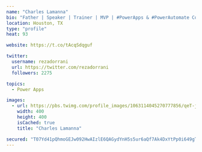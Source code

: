 ```yaml
---
name: "Charles Lamanna"
bio: "Father | Speaker | Trainer | MVP | #PowerApps & #PowerAutomate Community Super User | YouTuber Right-pointing triangle http://youtube.com/c/rezadorrani | Learn - Share - Clockwise rightwards and leftwards open circle arrows"
location: Houston, TX
type: "profile"
heat: 93

website: https://t.co/tAcqSdqguf

twitter:
  username: rezadorrani
  url: https://twitter.com/rezadorrani
  followers: 2275

topics:
  - Power Apps

images:
  - url: https://pbs.twimg.com/profile_images/1063114045270777856/qeT-jpWr_400x400.jpg
    width: 400
    height: 400
    isCached: true
    title: "Charles Lamanna"

secured: "T07Yd41pQhmoGEJw092HwAIzlE6QAGydYnH5s5ur6aQf7Ak4DxYtPp0i649gTIzVMI/9gpeLSBUh8fcLEb+EA+khvKmqnO78D40+gqnpLvJ26d8s+XdeRtwe34l9gxrJOGlvUwtmyG74vd16eAuGylFLvFx6wC1117K+myVC2HCfWk6yL/AlNzQLwwxNVHxkp1s+0jwTiXTFeWdK2ZAjjQcWuAja6+gcXP6puivHgc54yBhMaqGEu/LvcCxqMBrFiVWUshxjwS/asxkLXjXvHrmxt+OTP+8TRfU8gE1Uzy/+p9baCG6vToHF53WAOcMOHmyeD8OEuOD6ifXtftdZ9eYtK0yX7qtUz/bdRKeKSVcZde87YuXvLVIbjCvhVFbLNqZJ2NorQMr9NHk7o4SBkieWNjeWBiQ5Cps2rhu4bnM=;ZA3pzROmtrzRwyQXoqjtkg=="
---
```



